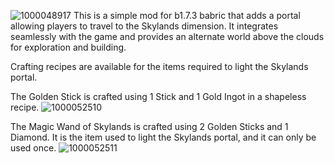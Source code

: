 ![1000048917](https://github.com/user-attachments/assets/b352318f-3cd4-43be-b3e1-62e81888a7c8)
This is a simple mod for b1.7.3 babric that adds a portal allowing players to travel to the Skylands dimension. It integrates seamlessly with the game and provides an alternate world above the clouds for exploration and building.

Crafting recipes are available for the items required to light the Skylands portal.

The Golden Stick is crafted using 1 Stick and 1 Gold Ingot in a shapeless recipe.
![1000052510](https://github.com/user-attachments/assets/299c38c7-ab31-476d-b92c-1e60f48cf54c)

The Magic Wand of Skylands is crafted using 2 Golden Sticks and 1 Diamond. It is the item used to light the Skylands portal, and it can only be used once.
![1000052511](https://github.com/user-attachments/assets/343cb7a6-d8e6-42e8-8985-f9aedbde944d)
